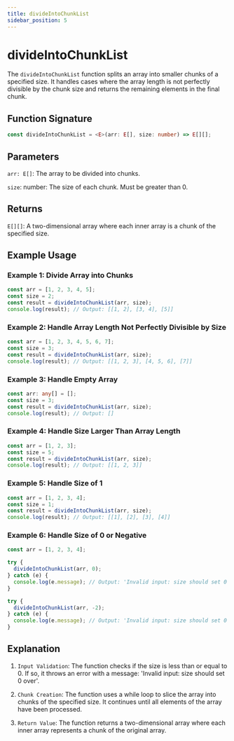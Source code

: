 ```yaml
---
title: divideIntoChunkList
sidebar_position: 5
---
```


# divideIntoChunkList

The `divideIntoChunkList` function splits an array into smaller chunks of a specified size. It handles cases where the array length is not perfectly divisible by the chunk size and returns the remaining elements in the final chunk.

## Function Signature

```typescript
const divideIntoChunkList = <E>(arr: E[], size: number) => E[][];
```

## Parameters

`arr: E[]`: The array to be divided into chunks.

`size`: number: The size of each chunk. Must be greater than 0.

## Returns

`E[][]`: A two-dimensional array where each inner array is a chunk of the specified size.

## Example Usage

### Example 1: Divide Array into Chunks
```typescript
const arr = [1, 2, 3, 4, 5];
const size = 2;
const result = divideIntoChunkList(arr, size);
console.log(result); // Output: [[1, 2], [3, 4], [5]]
```

### Example 2: Handle Array Length Not Perfectly Divisible by Size

```typescript
const arr = [1, 2, 3, 4, 5, 6, 7];
const size = 3;
const result = divideIntoChunkList(arr, size);
console.log(result); // Output: [[1, 2, 3], [4, 5, 6], [7]]
```

### Example 3: Handle Empty Array

```typescript
const arr: any[] = [];
const size = 3;
const result = divideIntoChunkList(arr, size);
console.log(result); // Output: []
```

### Example 4: Handle Size Larger Than Array Length

```typescript
const arr = [1, 2, 3];
const size = 5;
const result = divideIntoChunkList(arr, size);
console.log(result); // Output: [[1, 2, 3]]
```

### Example 5: Handle Size of 1

```typescript
const arr = [1, 2, 3, 4];
const size = 1;
const result = divideIntoChunkList(arr, size);
console.log(result); // Output: [[1], [2], [3], [4]]
```

### Example 6: Handle Size of 0 or Negative

```typescript
const arr = [1, 2, 3, 4];

try {
  divideIntoChunkList(arr, 0);
} catch (e) {
  console.log(e.message); // Output: 'Invalid input: size should set 0 over'
}

try {
  divideIntoChunkList(arr, -2);
} catch (e) {
  console.log(e.message); // Output: 'Invalid input: size should set 0 over'
}
```

## Explanation

1. `Input Validation`: The function checks if the size is less than or equal to 0. If so, it throws an error with a message: 'Invalid input: size should set 0 over'.

2. `Chunk Creation`: The function uses a while loop to slice the array into chunks of the specified size. It continues until all elements of the array have been processed.

3. `Return Value`: The function returns a two-dimensional array where each inner array represents a chunk of the original array.